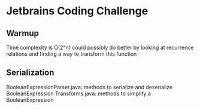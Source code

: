 # Jetbrains Coding Challenge

## Warmup

Time complexity is O(2^n)
could possibly do better by looking at recurrence relations and finding a way to transform this function

## Serialization

BooleanExpressionParser.java: methods to serialize and deserialize BooleanExpression
Transforms.java: methods to simplify a BooleanExpression
